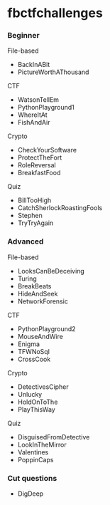 # fbctfchallenges


### Beginner

File-based
- BackInABit
- PictureWorthAThousand

CTF
- WatsonTellEm
- PythonPlayground1
- WhereItAt
- FishAndAir

Crypto
- CheckYourSoftware
- ProtectTheFort
- RoleReversal
- BreakfastFood

Quiz
- BillTooHigh
- CatchSherlockRoastingFools
- Stephen
- TryTryAgain

### Advanced

File-based
- LooksCanBeDeceiving
- Turing
- BreakBeats
- HideAndSeek
- NetworkForensic

CTF
- PythonPlayground2
- MouseAndWire
- Enigma
- TFWNoSql
- CrossCook


Crypto
- DetectivesCipher
- Unlucky
- HoldOnToThe
- PlayThisWay

Quiz
- DisguisedFromDetective
- LookInTheMirror
- Valentines
- PoppinCaps

### Cut questions

- DigDeep